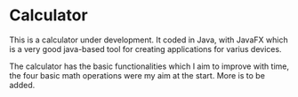 # Calculator

This is a calculator under development.
It coded in Java, with JavaFX which is a very good java-based tool for creating applications for varius devices.

The calculator has the basic functionalities which I aim to improve with time, the four basic math operations were my aim at the start.
More is to be added.
